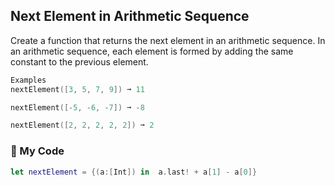 ## Next Element in Arithmetic Sequence

Create a function that returns the next element in an arithmetic sequence. In an arithmetic sequence, each element is formed by adding the same constant to the previous element.
```swift
Examples
nextElement([3, 5, 7, 9]) ➞ 11

nextElement([-5, -6, -7]) ➞ -8

nextElement([2, 2, 2, 2, 2]) ➞ 2
```
### 🥇 My Code
```swift
let nextElement = {(a:[Int]) in  a.last! + a[1] - a[0]}
```


